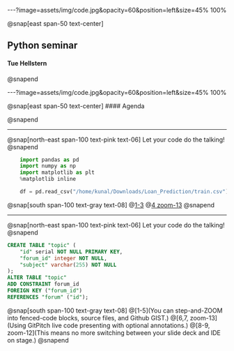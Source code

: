 ---?image=assets/img/code.jpg&opacity=60&position=left&size=45% 100%

@snap[east span-50 text-center]
## Python **seminar**
#### Tue Hellstern
@snapend

---?image=assets/img/code.jpg&opacity=60&position=left&size=45% 100%

@snap[east span-50 text-center]
    #### Agenda

@snapend

---
@snap[north-east span-100 text-pink text-06]
Let your code do the talking!
@snapend


```python zoom-18
    import pandas as pd
    import numpy as np
    import matplotlib as plt
    %matplotlib inline

    df = pd.read_csv("/home/kunal/Downloads/Loan_Prediction/train.csv") #Reading the dataset in a dataframe using Pandas
```
@snap[south span-100 text-gray text-08]
    @[1-3]()
    @[4 zoom-13]()
@snapend

---

@snap[north-east span-100 text-pink text-06]
Let your code do the talking!
@snapend

```sql zoom-18
CREATE TABLE "topic" (
    "id" serial NOT NULL PRIMARY KEY,
    "forum_id" integer NOT NULL,
    "subject" varchar(255) NOT NULL
);
ALTER TABLE "topic"
ADD CONSTRAINT forum_id
FOREIGN KEY ("forum_id")
REFERENCES "forum" ("id");
```

@snap[south span-100 text-gray text-08]
@[1-5](You can step-and-ZOOM into fenced-code blocks, source files, and Github GIST.)
@[6,7, zoom-13](Using GitPitch live code presenting with optional annotations.)
@[8-9, zoom-12](This means no more switching between your slide deck and IDE on stage.)
@snapend

